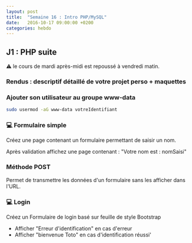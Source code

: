 ```yaml
---
layout: post
title:  "Semaine 16 : Intro PHP/MySQL"
date:   2016-10-17 09:00:00 +0200
categories: hebdo 
---
```


## J1 : PHP suite

:warning: le cours de mardi après-midi est repoussé à vendredi matin.


### Rendus : descriptif détaillé de votre projet perso + maquettes



### Ajouter son utilisateur au groupe www-data

```bash
sudo usermod -aG www-data votreIdentifiant 
```


### :computer: Formulaire simple

Créez une page contenant un formulaire permettant de saisir un nom.

Après validation affichez une page contenant : "Votre nom est : nomSaisi"


### Méthode POST

Permet de transmettre les données d'un formulaire sans les afficher dans l'URL.

### :computer: Login

Créez un Formulaire de login basé sur feuille de style Bootstrap

- Afficher "Erreur d'identification" en cas d'erreur
- Afficher "bienvenue Toto" en cas d'identification réussi'









